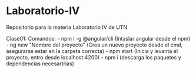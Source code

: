 # Laboratorio-IV
Repositorio para la materia Laboratorio IV de UTN

Clase01: 
  Comandos:
    - npm i -g @angular/cli (Intaslar angular desde el npm)
    - ng new "Nombre del proyecto" (Crea un nuevo proyecto desde el cmd, asegurarse estar en la carpeta correcta)
    - npm start (Inicia y levanta el proyecto, entro desde localhost:4200)
    - npm i (descarga los paquetes y dependencias necesartrias)
